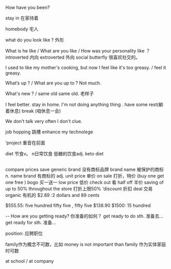 How have you been?

stay in 在家待着

homebody 宅人

<!-- 长相 -->
what do you look like ? 外形

<!-- 性格 -->
What is he like / What are you like / How was your personality like ？
introverted 内向
extroverted 外向
social butterfly 很喜欢社交的。


<!-- feel like + 句子 -->
I used to like my mother's cooking, 
but now I feel like it's too greasy. / feel it greasy.

What‘s up ? / What are you up to ?  Not much.

What's new ?  / same old same old. 老样子

I feel better. 
stay in home.
I'm not doing anything thing .
have some rest(躺着休息) break (咱休息一会)

We don't talk very often
I don't clue.

job hopping 跳槽
enhance my technolege

‘project 重音在前面

diet 节食v。  n日常饮食 低糖的饮食adj.
keto diet


## 
compare prices
save 
generic brand 没有商标品牌
brand name 被保护的商标 n.
name brand 有商标的 adj.
unit price 单价
on sale 打折，特价
(buy one get one free ) bogo 买一送一
low price 低价
check out 看
half off 半价
saving of up to 50% throughout the store 打折上限50%
‘discount 折扣
deal 交易
organic 有机的
$2.89 :2 dollars and 89 cents

$555.55:  five hundred fifty five , fifty five
$138.90
$1500: 15 hundred

--
How are you getting ready?  你准备的如何？
get ready to do sth. 准备去...
get ready for sth. 准备...

position: 应聘职位

family作为概念不可数，比如 money is not important than family
作为实体家庭时可数



at school / at company







